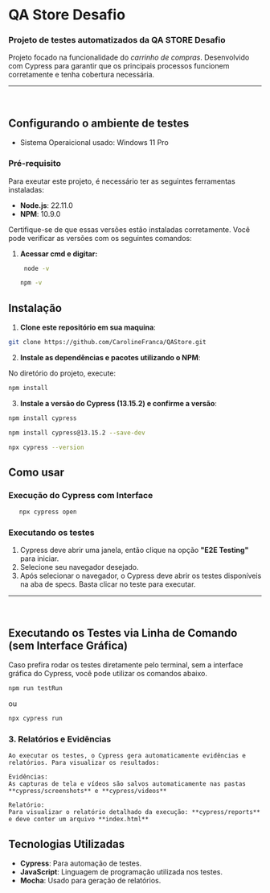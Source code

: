 # QA Store Desafio 

### Projeto de testes automatizados da QA STORE Desafio
Projeto focado na funcionalidade do *carrinho de compras*. Desenvolvido com Cypress para garantir que os principais processos funcionem corretamente e tenha cobertura necessária.

<hr><br>

## Configurando o ambiente de testes

- Sistema Operaicional usado: Windows 11 Pro

### Pré-requisito
Para exeutar este projeto, é necessário ter as seguintes ferramentas instaladas:

- **Node.js**:  22.11.0
- **NPM**:  10.9.0

Certifique-se de que essas versões estão instaladas corretamente. Você pode verificar as versões com os seguintes comandos:

1. **Acessar cmd e digitar:**
   ```bash
    node -v
   ```
    ```bash
    npm -v
    ```


## Instalação

1. **Clone este repositório em sua maquina**:

```bash
git clone https://github.com/CarolineFranca/QAStore.git
```

2. **Instale as dependências e pacotes utilizando o NPM**:

No diretório do projeto, execute:

```bash
npm install
```
3. **Instale a versão do Cypress (13.15.2) e confirme a versão**:

```bash
npm install cypress
```
```bash
npm install cypress@13.15.2 --save-dev
```
```bash
npx cypress --version
```


## Como usar

### Execução do Cypress com Interface

```bash
   npx cypress open
```

### Executando os testes

1. Cypress deve abrir uma janela, então clique na opção **"E2E Testing"** para iniciar.   
2. Selecione seu navegador desejado. 
3. Após selecionar o navegador, o Cypress deve abrir os testes disponíveis na aba de specs. Basta clicar no teste para executar.

<hr><br>

## Executando os Testes via Linha de Comando (sem Interface Gráfica)
Caso prefira rodar os testes diretamente pelo terminal, sem a interface gráfica do Cypress, você pode utilizar os comandos abaixo.

```bash
npm run testRun
```
ou

```bash
npx cypress run
```
### 3. Relatórios e Evidências
    Ao executar os testes, o Cypress gera automaticamente evidências e relatórios. Para visualizar os resultados:

    Evidências:
    As capturas de tela e vídeos são salvos automaticamente nas pastas **cypress/screenshots** e **cypress/videos**

    Relatório: 
    Para visualizar o relatório detalhado da execução: **cypress/reports** e deve conter um arquivo **index.html**




## Tecnologias Utilizadas

- **Cypress**: Para automação de testes.
- **JavaScript**: Linguagem de programação utilizada nos testes.
- **Mocha**: Usado para geração de relatórios.

